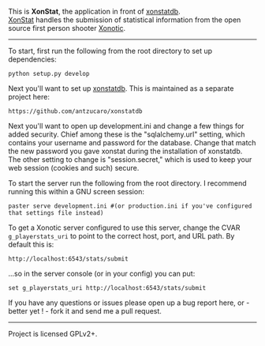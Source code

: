 This is **XonStat**, the application in front of [xonstatdb][xonstatdb].  
[XonStat][xonstat] handles the submission of statistical information from the open source first person shooter [Xonotic][xonotic].

----

To start, first run the following from the root directory to set up dependencies:

    python setup.py develop

Next you'll want to set up [xonstatdb][xonstatdb]. This is maintained as a separate project here:

    https://github.com/antzucaro/xonstatdb

Next you'll want to open up development.ini and change a few things for added security. Chief among these is the "sqlalchemy.url" setting, which contains your username and password for the database. Change that match the new password you gave xonstat during the installation of xonstatdb. The other setting to change is "session.secret," which is used to keep your web session (cookies and such) secure.

To start the server run the following from the root directory. I recommend running this within a GNU screen session:

    paster serve development.ini #(or production.ini if you've configured that settings file instead)

To get a Xonotic server configured to use this server, change the CVAR `g_playerstats_uri` to point to the correct host, port, and URL path. By default this is:

    http://localhost:6543/stats/submit

...so in the server console (or in your config) you can put:

    set g_playerstats_uri http://localhost:6543/stats/submit

If you have any questions or issues please open up a bug report here, or - better yet ! - fork it and send me a pull request.

[xonstatdb]: https://github.com/antzucaro/xonstatdb
[xonstat]: http://stats.xonotic.org/
[xonotic]: http://www.xonotic.org/

----

Project is licensed GPLv2+.
